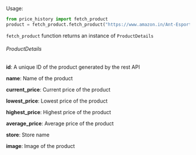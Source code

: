 Usage:

```python
from price_history import fetch_product
product = fetch_product.fetch_product("https://www.amazon.in/Ant-Esports-KM500W-Ergonomic-Programmable/dp/B081Q8PSKC/ref=sr_1_1?dchild=1&keywords=KM500w&qid=1619613615&smid=A14CZOWI0VEHLG&sr=8-1")
```

`fetch_product` function returns an instance of `ProductDetails`

###### ProductDetails
**id**: A unique ID of the product generated by the rest API

**name**: Name of the product

**current_price**: Current price of the product

**lowest_price**: Lowest price of the product

**highest_price**: Highest price of the product

**average_price**: Average price of the product

**store**: Store name

**image**: Image of the product

